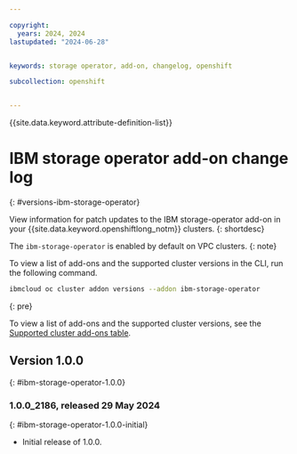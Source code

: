 ```yaml
---

copyright: 
  years: 2024, 2024
lastupdated: "2024-06-28"


keywords: storage operator, add-on, changelog, openshift

subcollection: openshift


---
```


{{site.data.keyword.attribute-definition-list}}



# IBM storage operator add-on change log 
{: #versions-ibm-storage-operator}

View information for patch updates to the IBM storage-operator add-on in your {{site.data.keyword.openshiftlong_notm}} clusters.
{: shortdesc}

The `ibm-storage-operator` is enabled by default on VPC clusters.
{: note}

To view a list of add-ons and the supported cluster versions in the CLI, run the following command.
```sh
ibmcloud oc cluster addon versions --addon ibm-storage-operator
```
{: pre}

To view a list of add-ons and the supported cluster versions, see the [Supported cluster add-ons table](/docs/openshift?topic=openshift-supported-cluster-addon-versions).

## Version 1.0.0
{: #ibm-storage-operator-1.0.0}


### 1.0.0_2186, released 29 May 2024
{: #ibm-storage-operator-1.0.0-initial}

- Initial release of 1.0.0.

